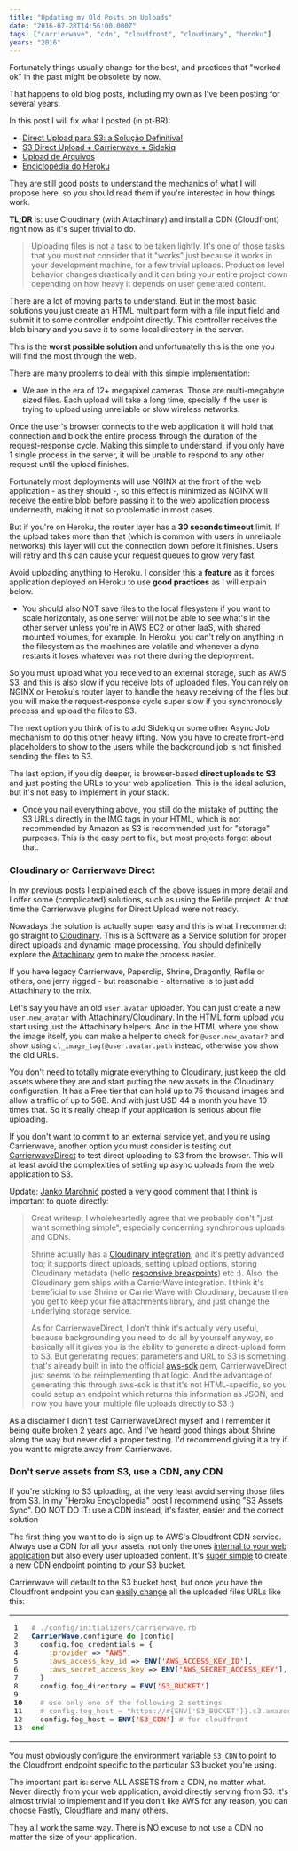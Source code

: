 ```yaml
---
title: "Updating my Old Posts on Uploads"
date: "2016-07-28T14:56:00.000Z"
tags: ["carrierwave", "cdn", "cloudfront", "cloudinary", "heroku"]
years: "2016"
---
```


<p></p>
<p>Fortunately things usually change for the best, and practices that "worked ok" in the past might be obsolete by now.</p>
<p>That happens to old blog posts, including my own as I've been posting for several years.</p>
<p>In this post I will fix what I posted (in pt-BR):</p>
<ul>
  <li><a href="http://www.akitaonrails.com/2014/12/18/small-bites-direct-upload-para-s3-a-solucao-definitiva">Direct Upload para S3: a Solução Definitiva!</a></li>
  <li><a href="http://www.akitaonrails.com/2014/03/26/heroku-tips-s3-direct-upload-carrierwave-sidekiq">S3 Direct Upload + Carrierwave + Sidekiq</a></li>
  <li><a href="http://www.akitaonrails.com/2010/06/23/akita-responde-upload-de-arquivos">Upload de Arquivos</a></li>
  <li><a href="http://www.akitaonrails.com/2012/04/20/heroku-tips-enciclopedia-do-heroku">Enciclopédia do Heroku</a></li>
</ul>
<p>They are still good posts to understand the mechanics of what I will propose here, so you should read them if you're interested in how things work.</p>
<p><strong>TL;DR</strong> is: use Cloudinary (with Attachinary) and install a CDN (Cloudfront) right now as it's super trivial to do.</p>
<p></p>
<p></p>
<blockquote>
  <p>Uploading files is not a task to be taken lightly. It's one of those tasks that you must not consider that it "works" just because it works in your development machine, for a few trivial uploads. Production level behavior changes drastically and it can bring your entire project down depending on how heavy it depends on user generated content.</p>
</blockquote>
<p>There are a lot of moving parts to understand. But in the most basic solutions you just create an HTML multipart form with a file input field and submit it to some controller endpoint directly. This controller receives the blob binary and you save it to some local directory in the server.</p>
<p>This is the <strong>worst possible solution</strong> and unfortunatelly this is the one you will find the most through the web.</p>
<p>There are many problems to deal with this simple implementation:</p>
<ul>
  <li>We are in the era of 12+ megapixel cameras. Those are multi-megabyte sized files. Each upload will take a long time, specially if the user is trying to upload using unreliable or slow wireless networks.</li>
</ul>
<p>Once the user's browser connects to the web application it will hold that connection and block the entire process through the duration of the request-response cycle. Making this simple to understand, if you only have 1 single process in the server, it will be unable to respond to any other request until the upload finishes.</p>
<p>Fortunately most deployments will use NGINX at the front of the web application - as they should -, so this effect is minimized as NGINX will receive the entire blob before passing it to the web application process underneath, making it not so problematic in most cases.</p>
<p>But if you're on Heroku, the router layer has a <strong>30 seconds timeout</strong> limit. If the upload takes more than that (which is common with users in unreliable networks) this layer will cut the connection down before it finishes. Users will retry and this can cause your request queues to grow very fast.</p>
<p>Avoid uploading anything to Heroku. I consider this a <strong>feature</strong> as it forces application deployed on Heroku to use <strong>good practices</strong> as I will explain below.</p>
<ul>
  <li>You should also NOT save files to the local filesystem if you want to scale horizontaly, as one server will not be able to see what's in the other server unless you're in AWS EC2 or other IaaS, with shared mounted volumes, for example. In Heroku, you can't rely on anything in the filesystem as the machines are volatile and whenever a dyno restarts it loses whatever was not there during the deployment.</li>
</ul>
<p>So you must upload what you received to an external storage, such as AWS S3, and this is also slow if you receive lots of uploaded files. You can rely on NGINX or Heroku's router layer to handle the heavy receiving of the files but you will make the request-response cycle super slow if you synchronously process and upload the files to S3.</p>
<p>The next option you think of is to add Sidekiq or some other Async Job mechanism to do this other heavy lifting. Now you have to create front-end placeholders to show to the users while the background job is not finished sending the files to S3.</p>
<p>The last option, if you dig deeper, is browser-based <strong>direct uploads to S3</strong> and just posting the URLs to your web application. This is the ideal solution, but it's not easy to implement in your stack.</p>
<ul>
  <li>Once you nail everything above, you still do the mistake of putting the S3 URLs directly in the IMG tags in your HTML, which is not recommended by Amazon as S3 is recommended just for "storage" purposes. This is the easy part to fix, but most projects forget about that.</li>
</ul>
<h3>Cloudinary or Carrierwave Direct</h3>
<p>In my previous posts I explained each of the above issues in more detail and I offer some (complicated) solutions, such as using the Refile project. At that time the Carrierwave plugins for Direct Upload were not ready.</p>
<p>Nowadays the solution is actually super easy and this is what I recommend: go straight to <a href="https://cloudinary.com/documentation/rails_integration">Cloudinary</a>. This is a Software as a Service solution for proper direct uploads and dynamic image processing. You should definitelly explore the <a href="https://github.com/assembler/attachinary">Attachinary</a> gem to make the process easier.</p>
<p>If you have legacy Carrierwave, Paperclip, Shrine, Dragonfly, Refile or others, one jerry rigged - but reasonable - alternative is to just add Attachinary to the mix.</p>
<p>Let's say you have an old <code>user.avatar</code> uploader. You can just create a new <code>user.new_avatar</code> with Attachinary/Cloudinary. In the HTML form upload you start using just the Attachinary helpers. And in the HTML where you show the image itself, you can make a helper to check for <code>@user.new_avatar?</code> and show using <code>cl_image_tag(@user.avatar.path</code> instead, otherwise you show the old URLs.</p>
<p>You don't need to totally migrate everything to Cloudinary, just keep the old assets where they are and start putting the new assets in the Cloudinary configuration. It has a Free tier that can hold up to 75 thousand images and allow a traffic of up to 5GB. And with just USD 44 a month you have 10 times that. So it's really cheap if your application is serious about file uploading.</p>
<p>If you don't want to commit to an external service yet, and you're using Carrierwave, another option you must consider is testing out <a href="https://github.com/dwilkie/carrierwave_direct">CarrierwaveDirect</a> to test direct uploading to S3 from the browser. This will at least avoid the complexities of setting up async uploads from the web application to S3.</p>
<p>Update: <a href="https://github.com/janko-m">Janko Marohnić</a> posted a very good comment that I think is important to quote directly:</p>
<blockquote>
  <p>Great writeup, I wholeheartedly agree that we probably don't "just want something simple", especially concerning synchronous uploads and CDNs.</p>
  <p>Shrine actually has a <a href="https://github.com/janko-m/shrine-cloudinary">Cloudinary integration</a>, and it's pretty advanced too; it supports direct uploads, setting upload options, storing Cloudinary metadata (hello <a href="https://cloudinary.com/blog/introducing_intelligent_responsive_image_breakpoints_solutions">responsive breakpoints</a>) etc :). Also, the Cloudinary gem ships with a CarrierWave integration. I think it's beneficial to use Shrine or CarrierWave with Cloudinary, because then you get to keep your file attachments library, and just change the underlying storage service.</p>
  <p>As for CarrierwaveDirect, I don't think it's actually very useful, because backgrounding you need to do all by yourself anyway, so basically all it gives you is the ability to generate a direct-upload form to S3. But generating request parameters and URL to S3 is something that's already built in into the official <a href="https://github.com/aws/aws-sdk-ruby">aws-sdk</a> gem, CarrierwaveDirect just seems to be reimplementing th at logic. And the advantage of generating this through aws-sdk is that it's not HTML-specific, so you could setup an endpoint which returns this information as JSON, and now you have your multiple file uploads directly to S3 :)</p>
</blockquote>
<p>As a disclaimer I didn't test CarrierwaveDirect myself and I remember it being quite broken 2 years ago. And I've heard good things about Shrine along the way but never did a proper testing. I'd recommend giving it a try if you want to migrate away from Carrierwave.</p>
<h3>Don't serve assets from S3, use a CDN, any CDN</h3>
<p>If you're sticking to S3 uploading, at the very least avoid serving those files from S3. In my "Heroku Encyclopedia" post I recommend using "S3 Assets Sync". DO NOT DO IT: use a CDN instead, it's faster, easier and the correct solution</p>
<p>The first thing you want to do is sign up to AWS's Cloudfront CDN service. Always use a CDN for all your assets, not only the ones <a href="https://www.algonauti.com/posts/speed-up-ugc-with-cloudfront">internal to your web application</a> but also every user uploaded content. It's <a href="https://devcenter.heroku.com/articles/using-amazon-cloudfront-cdn">super simple</a> to create a new CDN endpoint pointing to your S3 bucket.</p>
<p>Carrierwave will default to the S3 bucket host, but once you have the Cloudfront endpoint you can <a href="https://dzone.com/articles/carrierwave-heroku-cloudfront">easily change</a> all the uploaded files URLs like this:</p>
<table class="CodeRay">
  <tbody>
    <tr>
      <td class="line_numbers" title="click to toggle" onclick="with (this.firstChild.style) { display = (display == '') ? 'none' : '' }"><pre>1<tt>
</tt>2<tt>
</tt>3<tt>
</tt>4<tt>
</tt>5<tt>
</tt>6<tt>
</tt>7<tt>
</tt>8<tt>
</tt>9<tt>
</tt><strong>10</strong><tt>
</tt>11<tt>
</tt>12<tt>
</tt>13<tt>
</tt></pre>
      </td>
      <td class="code"><pre ondblclick="with (this.style) { overflow = (overflow == 'auto' || overflow == '') ? 'visible' : 'auto' }"><span style="color:#888"># ./config/initializers/carrierwave.rb</span><tt>
</tt><span style="color:#036;font-weight:bold">CarrierWave</span>.configure <span style="color:#080;font-weight:bold">do</span> |config|<tt>
</tt>  config.fog_credentials = {<tt>
</tt>    <span style="color:#A60">:provider</span> =&gt; <span style="background-color:#fff0f0;color:#D20"><span style="color:#710">"</span><span style="">AWS</span><span style="color:#710">"</span></span>,<tt>
</tt>    <span style="color:#A60">:aws_access_key_id</span> =&gt; <span style="color:#036;font-weight:bold">ENV</span>[<span style="background-color:#fff0f0;color:#D20"><span style="color:#710">'</span><span style="">AWS_ACCESS_KEY_ID</span><span style="color:#710">'</span></span>],<tt>
</tt>    <span style="color:#A60">:aws_secret_access_key</span> =&gt; <span style="color:#036;font-weight:bold">ENV</span>[<span style="background-color:#fff0f0;color:#D20"><span style="color:#710">'</span><span style="">AWS_SECRET_ACCESS_KEY</span><span style="color:#710">'</span></span>],<tt>
</tt>  }<tt>
</tt>  config.fog_directory = <span style="color:#036;font-weight:bold">ENV</span>[<span style="background-color:#fff0f0;color:#D20"><span style="color:#710">'</span><span style="">S3_BUCKET</span><span style="color:#710">'</span></span>]<tt>
</tt><tt>
</tt>  <span style="color:#888"># use only one of the following 2 settings</span><tt>
</tt>  <span style="color:#888"># config.fog_host = "https://#{ENV['S3_BUCKET']}.s3.amazonaws.com"</span><tt>
</tt>  config.fog_host = <span style="color:#036;font-weight:bold">ENV</span>[<span style="background-color:#fff0f0;color:#D20"><span style="color:#710">'</span><span style="">S3_CDN</span><span style="color:#710">'</span></span>] <span style="color:#888"># for cloudfront</span><tt>
</tt><span style="color:#080;font-weight:bold">end</span><tt>
</tt></pre>
      </td>
    </tr>
  </tbody>
</table>
<p>You must obviously configure the environment variable <code>S3_CDN</code> to point to the Cloudfront endpoint specific to the particular S3 bucket you're using.</p>
<p>The important part is: serve ALL ASSETS from a CDN, no matter what. Never directly from your web application, avoid directly serving from S3. It's almost trivial to implement and if you don't like AWS for any reason, you can choose Fastly, Cloudflare and many others.</p>
<p>They all work the same way. There is NO excuse to not use a CDN no matter the size of your application.</p>
<p></p>